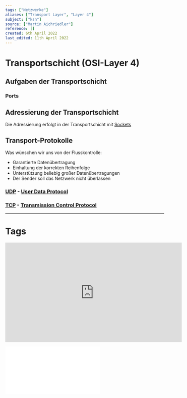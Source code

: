 ```yaml
---
tags: ["Netzwerke"]
aliases: ["Transport Layer", "Layer 4"]
subject: ["ksn"]
source: ["Martin Aichriedler"]
reference: []
created: 6th April 2022
last_edited: 11th April 2022
---
```


# Transportschicht (OSI-Layer 4)
## Aufgaben der Transportschicht
### Ports
## Adressierung der Transportschicht
Die Adressierung erfolgt in der Transportschicht mit [Sockets](Sockets)
## Transport-Protokolle
Was wünschen wir uns von der Flusskontrolle:
- Garantierte Datenübertragung
- Einhaltung der korrekten Reihenfolge
- Unterstützung beliebig großer Datenübertragungen
- Der Sender soll das Netzwerk nicht überlassen
### [UDP](UDP.md) - [User Data Protocol](UDP.md)
### [TCP](TCP.md) - [Transmission Control Protocol](TCP.md)

---
# Tags

<iframe width="560" height="315" src="https://www.youtube.com/embed/Vdc8TCESIg8" title="YouTube video player" frameborder="0" allow="accelerometer; autoplay; clipboard-write; encrypted-media; gyroscope; picture-in-picture" allowfullscreen></iframe>

![9-FS_ComputerNetze](9-FS_ComputerNetze.pdf)